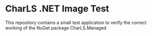 # CharLS .NET Image Test

This repository contains a small test application to verify the correct working 
of the NuGet package CharLS.Managed 
